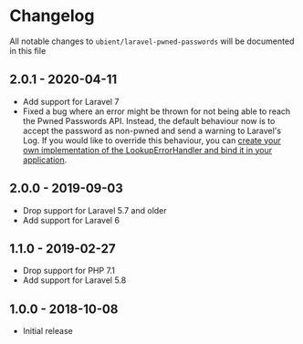 # Changelog

All notable changes to `ubient/laravel-pwned-passwords` will be documented in this file

## 2.0.1 - 2020-04-11
- Add support for Laravel 7
- Fixed a bug where an error might be thrown for not being able to reach the Pwned Passwords API. 
  Instead, the default behaviour now is to accept the password as non-pwned and send a warning to Laravel's Log.
  If you would like to override this behaviour, you can [create your own implementation of the LookupErrorHandler and bind it in your application](README.md#handling-lookup-errors).

## 2.0.0 - 2019-09-03
- Drop support for Laravel 5.7 and older
- Add support for Laravel 6

## 1.1.0 - 2019-02-27
- Drop support for PHP 7.1
- Add support for Laravel 5.8

## 1.0.0 - 2018-10-08
- Initial release
